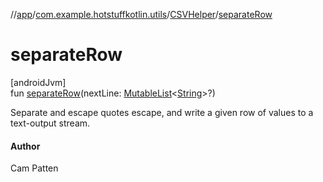 //[app](../../../index.md)/[com.example.hotstuffkotlin.utils](../index.md)/[CSVHelper](index.md)/[separateRow](separate-row.md)

# separateRow

[androidJvm]\
fun [separateRow](separate-row.md)(nextLine: [MutableList](https://kotlinlang.org/api/latest/jvm/stdlib/kotlin.collections/-mutable-list/index.html)&lt;[String](https://kotlinlang.org/api/latest/jvm/stdlib/kotlin/-string/index.html)&gt;?)

Separate and escape quotes escape, and write a given row of values to a text-output stream.

#### Author

Cam Patten
